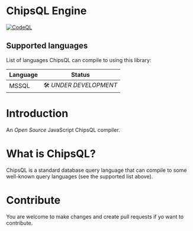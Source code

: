 # ChipsQL Engine

[![CodeQL](https://github.com/OpenGoose/chipsql-engine/actions/workflows/github-code-scanning/codeql/badge.svg)](https://github.com/OpenGoose/chipsql-engine/actions/workflows/github-code-scanning/codeql)

## Supported languages

List of languages ChipsQL can compile to using this library:

| Language | Status                 |
| -------- | ---------------------- |
| MSSQL    | 🛠️ _UNDER DEVELOPMENT_ |

# Introduction

An _Open Source_ JavaScript ChipsQL compiler.

# What is ChipsQL?

ChipsQL is a standard database query language that can compile to some well-known query languages (see the supported list above).

# Contribute

You are welcome to make changes and create pull requests if yo want to contribute.
